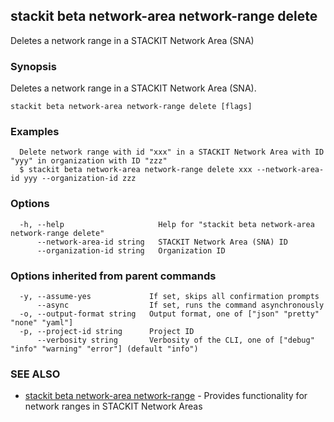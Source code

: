 ## stackit beta network-area network-range delete

Deletes a network range in a STACKIT Network Area (SNA)

### Synopsis

Deletes a network range in a STACKIT Network Area (SNA).

```
stackit beta network-area network-range delete [flags]
```

### Examples

```
  Delete network range with id "xxx" in a STACKIT Network Area with ID "yyy" in organization with ID "zzz"
  $ stackit beta network-area network-range delete xxx --network-area-id yyy --organization-id zzz
```

### Options

```
  -h, --help                     Help for "stackit beta network-area network-range delete"
      --network-area-id string   STACKIT Network Area (SNA) ID
      --organization-id string   Organization ID
```

### Options inherited from parent commands

```
  -y, --assume-yes             If set, skips all confirmation prompts
      --async                  If set, runs the command asynchronously
  -o, --output-format string   Output format, one of ["json" "pretty" "none" "yaml"]
  -p, --project-id string      Project ID
      --verbosity string       Verbosity of the CLI, one of ["debug" "info" "warning" "error"] (default "info")
```

### SEE ALSO

* [stackit beta network-area network-range](./stackit_beta_network-area_network-range.md)	 - Provides functionality for network ranges in STACKIT Network Areas

